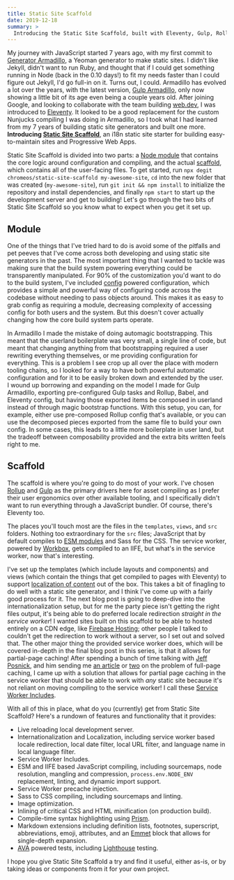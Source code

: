 ```yaml
---
title: Static Site Scaffold
date: 2019-12-18
summary: >
  Introducing the Static Site Scaffold, built with Eleventy, Gulp, Rollup, and Workbox, to enable you to build fast, internationalized static sites and Progressive Web Apps. Part 1 of 3 discussing the new scaffolding.
---
```


My journey with JavaScript started 7 years ago, with my first commit to [Generator Armadillo](https://github.com/Snugug/generator-armadillo/tree/928636eeaf074a39acfe62391838684e6baef3bb), a Yeoman generator to make static sites. I didn't like Jekyll, didn't want to run Ruby, and thought that if I could get something running in Node (back in the 0.10 days!) to fit my needs faster than I could figure out Jekyll, I'd go full-in on it. Turns out, I could. Armadillo has evolved a lot over the years, with the latest version, [Gulp Armadillo](https://github.com/Snugug/gulp-armadillo), only now showing a little bit of its age even being a couple years old. After joining Google, and looking to collaborate with the team building [web.dev](https://web.dev), I was introduced to [Eleventy](https://www.11ty.dev/). It looked to be a good replacement for the custom Nunjucks compiling I was doing in Armadillo, so I took what I had learned from my 7 years of building static site generators and built one more. **Introducing [Static Site Scaffold](https://github.com/chromeos/static-site-scaffold)**, an i18n static site starter for building easy-to-maintain sites and Progressive Web Apps.

Static Site Scaffold is divided into two parts: a [Node module](https://github.com/chromeos/static-site-scaffold/tree/module) that contains the core logic around configuration and compiling, and the actual [scaffold](https://github.com/chromeos/static-site-scaffold), which contains all of the user-facing files. To get started, run `npx degit chromeos/static-site-scaffold my-awesome-site`, `cd` into the new folder that was created (`my-awesome-site`), run `git init && npm install` to initialize the repository and install dependencies, and finally `npm start` to start up the development server and get to building! Let's go through the two bits of Static Site Scaffold so you know what to expect when you get it set up.

## Module

One of the things that I've tried hard to do is avoid some of the pitfalls and pet peeves that I've come across both developing and using static site generators in the past. The most important thing that I wanted to tackle was making sure that the build system powering everything could be transparently manipulated. For 90% of the customization you'd want to do to the build system, I've included [config](https://www.npmjs.com/package/config) powered configuration, which provides a simple and powerful way of configuring code across the codebase without needing to pass objects around. This makes it as easy to grab config as requiring a module, decreasing complexity of accessing config for both users and the system. But this doesn't cover actually changing how the core build system parts operate.

In Armadillo I made the mistake of doing automagic bootstrapping. This meant that the userland boilerplate was very small, a single line of code, but meant that changing anything from that bootstrapping required a user rewriting everything themselves, or me providing configuration for everything. This is a problem I see crop up all over the place with modern tooling chains, so I looked for a way to have both powerful automatic configuration and for it to be easily broken down and extended by the user. I wound up borrowing and expanding on the model I made for Gulp Armadillo, exporting pre-configured Gulp tasks and Rollup, Babel, and Eleventy config, but having those exported items be composed in userland instead of through magic bootstrap functions. With this setup, you can, for example, either use pre-composed Rollup config that's available, or you can use the decomposed pieces exported from the same file to build your own config. In some cases, this leads to a little more boilerplate in user land, but the tradeoff between composability provided and the extra bits written feels right to me.

## Scaffold

The scaffold is where you're going to do most of your work. I've chosen [Rollup](https://rollupjs.org) and [Gulp](https://gulpjs.com/) as the primary drivers here for asset compiling as I prefer their user ergonomics over other available tooling, and I specifically didn't want to run everything through a JavaScript bundler. Of course, there's Eleventy too.

The places you'll touch most are the files in the `templates`, `views`, and `src` folders. Nothing too extraordinary for the `src` files; JavaScript that by default compiles to [ESM modules](https://snugug.com/musings/modern-cutting-the-mustard/) and Sass for the CSS. The service worker, powered by [Workbox](https://developers.google.com/web/tools/workbox), gets compiled to an IIFE, but what's in the service worker, now that's interesting.

I've set up the templates (which include layouts and components) and views (which contain the things that get compiled to pages with Eleventy) to support [localization of content](https://github.com/chromeos/static-site-scaffold/tree/a0ea44fd4326b2845def1f2b4c2583f2157ea437#internationalization-and-localization) out of the box. This takes a bit of finagling to do well with a static site generator, and I think I've come up with a fairly good process for it. The next blog post is going to deep-dive into the internationalization setup, but for me the party piece isn't getting the right files output, it's being able to do preferred locale redirection _straight in the service worker_! I wanted sites built on this scaffold to be able to hosted entirely on a CDN edge, like [Firebase Hosting](https://firebase.google.com/products/hosting); other people I talked to couldn't get the redirection to work without a server, so I set out and solved that. The other major thing the provided service worker does, which will be covered in-depth in the final blog post in this series, is that it allows for partial-page caching! After spending a bunch of time talking with [Jeff Posnick](https://twitter.com/jeffposnick), and him sending me [an article](https://jeffy.info/2017/01/24/offline-first-for-your-templated-site-part-2.html) or [two](https://developers.google.com/web/updates/2018/05/beyond-spa#common_pitfalls) on the problem of full-page caching, I came up with a solution that allows for partial page caching in the service worker that should be able to work with _any_ static site because it's not reliant on moving compiling to the service worker! I call these [Service Worker Includes](https://github.com/chromeos/static-site-scaffold/tree/a0ea44fd4326b2845def1f2b4c2583f2157ea437#service-worker-includes).

With all of this in place, what do you (currently) get from Static Site Scaffold? Here's a rundown of features and functionality that it provides:

- Live reloading local development server.
- Internationalization and Localization, including service worker based locale redirection, local date filter, local URL filter, and language name in local language filter.
- Service Worker Includes.
- ESM and IIFE based JavaScript compiling, including sourcemaps, node resolution, mangling and compression, `process.env.NODE_ENV` replacement, linting, and dynamic import support.
- Service Worker precache injection.
- Sass to CSS compiling, including sourcemaps and linting.
- Image optimization.
- Inlining of critical CSS and HTML minification (on production build).
- Compile-time syntax highlighting using [Prism](https://prismjs.com/).
- Markdown extensions including definition lists, footnotes, superscript, abbreviations, emoji, attributes, and an [Emmet](https://www.npmjs.com/package/emmet) block that allows for single-depth expansion.
- [AVA](https://github.com/avajs/ava) powered tests, including [Lighthouse](https://developers.google.com/web/tools/lighthouse) testing.

I hope you give Static Site Scaffold a try and find it useful, either as-is, or by taking ideas or components from it for your own project.
